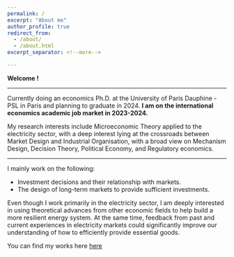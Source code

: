 ```yaml
---
permalink: /
excerpt: "About me"
author_profile: true
redirect_from: 
  - /about/
  - /about.html
excerpt_separator: <!--more-->

---
```


**Welcome !**

------

Currently doing an economics Ph.D. at the University of Paris Dauphine - PSL in Paris and planning to graduate in 2024.  **I am on the international economics academic job market in 2023-2024.**


My research interests include Microeconomic Theory applied to the electricity sector, with a deep interest lying at the crossroads between Market Design and Industrial Organisation, with a broad view on Mechanism Design, Decision Theory, Political Economy, and Regulatory economics.

------

I mainly work on the following:

- Investment decisions and their relationship with markets. 
- The design of long-term markets to provide sufficient investments. 

Even though I work primarily in the electricity sector, I am deeply interested in using theoretical advances from other economic fields to help build a more resilient energy system. At the same time, feedback from past and current experiences in electricity markets could significantly improve our understanding of how to efficiently provide essential goods.

You can find my works here [here](http://leopoldmonjoie.com/publications/)

   <!--more--> 

